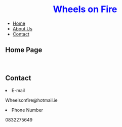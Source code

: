 <!DOCTYPE html>
<html lang="en">
<head>
  <meta charset="UTF-8">
  <meta name="viewport" content="width=device-width, initial-scale=1.0">
  <style>
     h1 {
      color: blue;
      text-align: center;
    }
  </style>
  <h1>Wheels on Fire</h1>
<nav>
            <ul>
                <li><a href="#home">Home</a></li>
                <li><a href="#About us.md">About Us</a></li>
                <li><a href="Contact.md">Contact</a></li>
            </ul>
        </nav>
</head>
<body>
  <section id = "home">
  <h2>Home Page</h2>
  </section>
  <br>
  
 
  <section id = "contact">
  <h2> Contact</h2>
  <li>E-mail</li>
  <p>Wheelsonfire@hotmail.ie</p>
  <li>Phone Number</li>
  <p>0832275649</p>
  </section>
  
  
  
</body>
</html>
